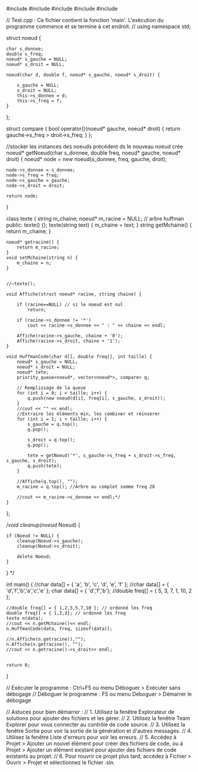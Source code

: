 #include <iostream>
#include <cstdio>
#include <string>
#include <queue>
#include <vector>

// Test.cpp : Ce fichier contient la fonction 'main'. L'exécution du programme commence et se termine à cet endroit.
//
using namespace std;

struct noeud {

    char s_donnee;
    double s_freq;
    noeud* s_gauche = NULL;
    noeud* s_droit = NULL;

    noeud(char d, double f, noeud* s_gauche, noeud* s_droit) {

        s_gauche = NULL;
        s_droit = NULL;
        this->s_donnee = d;
        this->s_freq = f;
    }
};

struct compare
{
    bool operator()(noeud* gauche, noeud* droit)
    {
        return gauche->s_freq > droit->s_freq;
    }
};

//stocker les instances des noeuds précédent ds le nouveau noeud crée 
noeud* getNoeud(char s_donnee, double freq, noeud* gauche, noeud* droit)
{
    noeud* node = new noeud(s_donnee, freq, gauche, droit);

    node->s_donnee = s_donnee;
    node->s_freq = freq;
    node->s_gauche = gauche;
    node->s_droit = droit;

    return node;
}

class texte {
    string m_chaine;
    noeud* m_racine = NULL; // arbre huffman
public:
    texte() {};
    texte(string text) {
        m_chaine = text;
    }
    string getMchaine() {
        return m_chaine;
    }

    noeud* getracine() {
        return m_racine;
    }
    void setMchaine(string n) {
        m_chaine = n;
    }

 
    //~texte();

    void Affiche(struct noeud* racine, string chaine) {

        if (racine==NULL) // si le noeud est nul
            return;

        if (racine->s_donnee != '*')
            cout << racine->s_donnee << " : " << chaine << endl;

        Affiche(racine->s_gauche, chaine + '0');
        Affiche(racine->s_droit, chaine + '1');
    }

    void HuffmanCode(char d[], double freq[], int taille) {
        noeud* s_gauche = NULL;
        noeud* s_droit = NULL;
        noeud* tete;
        priority_queue<noeud*, vector<noeud*>, compare> q;

        // Remplissage de la queue
        for (int i = 0; i < taille; i++) {
            q.push(new noeud(d[i], freq[i], s_gauche, s_droit));
        }
        //cout << "" << endl;
        //Extraire les éléments min, les combiner et réinserer
        for (int i = 1; i < taille; i++) {
            s_gauche = q.top();
            q.pop();

            s_droit = q.top();
            q.pop();

            tete = getNoeud('*', s_gauche->s_freq + s_droit->s_freq, s_gauche, s_droit);
            q.push(tete);
        }

        //Affiche(q.top(), "");
        m_racine = q.top(); //Arbre au complet somme freq 28

        //cout << m_racine->s_donnee << endl;*/
    }


};



/*void cleanup(noeud* Noeud) {

    if (Noeud != NULL) {
        cleanup(Noeud->s_gauche);
        cleanup(Noeud->s_droit);

        delete Noeud;
    }
}
*/



int main()
{
    //char data[] = { 'a', 'b', 'c', 'd', 'e', 'f' };
    //char data[] = { 'd','f','b','a','c','e' };
    char data[] = { 'd','f','b'};
    //double freq[] = { 5, 3, 7, 1, 10, 2 };

    //double freq[] = { 1,2,3,5,7,10 }; // ordonné les freq 
    double freq[] = { 1,2,3}; // ordonné les freq 
    texte n(data);
    //cout << n.getMchaine()<< endl;
    n.HuffmanCode(data, freq, sizeof(data));

    //n.Affiche(n.getracine(),"");
    n.Affiche(n.getracine(), "");
    //cout << n.getracine()->s_droit<< endl;


    return 0;
}

// Exécuter le programme : Ctrl+F5 ou menu Déboguer > Exécuter sans débogage
// Déboguer le programme : F5 ou menu Déboguer > Démarrer le débogage

// Astuces pour bien démarrer : 
//   1. Utilisez la fenêtre Explorateur de solutions pour ajouter des fichiers et les gérer.
//   2. Utilisez la fenêtre Team Explorer pour vous connecter au contrôle de code source.
//   3. Utilisez la fenêtre Sortie pour voir la sortie de la génération et d'autres messages.
//   4. Utilisez la fenêtre Liste d'erreurs pour voir les erreurs.
//   5. Accédez à Projet > Ajouter un nouvel élément pour créer des fichiers de code, ou à Projet > Ajouter un élément existant pour ajouter des fichiers de code existants au projet.
//   6. Pour rouvrir ce projet plus tard, accédez à Fichier > Ouvrir > Projet et sélectionnez le fichier .sln.
